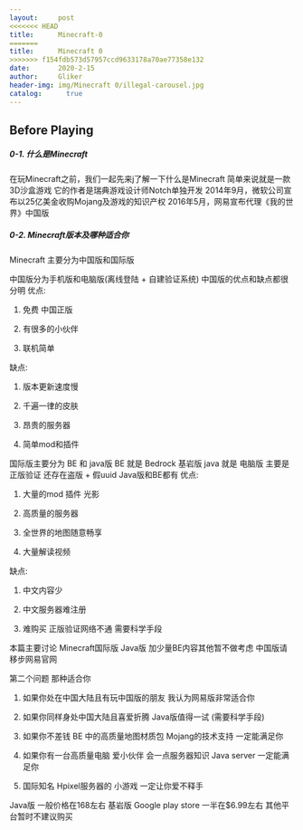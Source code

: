 ```yaml
---
layout:     post
<<<<<<< HEAD
title:      Minecraft-0
=======
title:      Minecraft 0
>>>>>>> f154fdb573d57957ccd9633178a70ae77358e132
date:       2020-2-15
author:     Gliker
header-img: img/Minecraft 0/illegal-carousel.jpg
catalog:      true
---
```


## Before Playing

##### 0-1. 什么是Minecraft

在玩Minecraft之前，我们一起先来j了解一下什么是Minecraft 
简单来说就是一款3D沙盒游戏
它的作者是瑞典游戏设计师Notch单独开发
2014年9月，微软公司宣布以25亿美金收购Mojang及游戏的知识产权
2016年5月，网易宣布代理《我的世界》中国版

##### 0-2. Minecraft版本及哪种适合你

Minecraft 主要分为中国版和国际版

中国版分为手机版和电脑版(离线登陆 + 自建验证系统)
中国版的优点和缺点都很分明
优点:

1. 免费 中国正版

2. 有很多的小伙伴

3. 联机简单

缺点:

1. 版本更新速度慢

2. 千遍一律的皮肤

3. 昂贵的服务器 

4. 简单mod和插件


国际版主要分为 BE 和 java版
BE 就是 Bedrock 基岩版
java 就是 电脑版
主要是正版验证
还存在盗版 + 假uuid Java版和BE都有
优点:

1. 大量的mod 插件 光影

2. 高质量的服务器

3. 全世界的地图随意畅享

4. 大量解读视频

缺点:

1. 中文内容少

2. 中文服务器难注册

3. 难购买 正版验证网络不通 需要科学手段

本篇主要讨论 Minecraft国际版 Java版 加少量BE内容其他暂不做考虑
中国版请移步网易官网

第二个问题 那种适合你

1. 如果你处在中国大陆且有玩中国版的朋友 我认为网易版非常适合你

2. 如果你同样身处中国大陆且喜爱折腾 Java版值得一试 (需要科学手段)

3. 如果你不差钱 BE 中的高质量地图材质包 Mojang的技术支持 一定能满足你

4. 如果你有一台高质量电脑 爱小伙伴 会一点服务器知识 Java server 一定能满足你

5. 国际知名 Hpixel服务器的 小游戏 一定让你爱不释手

Java版 一般价格在168左右
基岩版 Google play store 一半在$6.99左右
其他平台暂时不建议购买
